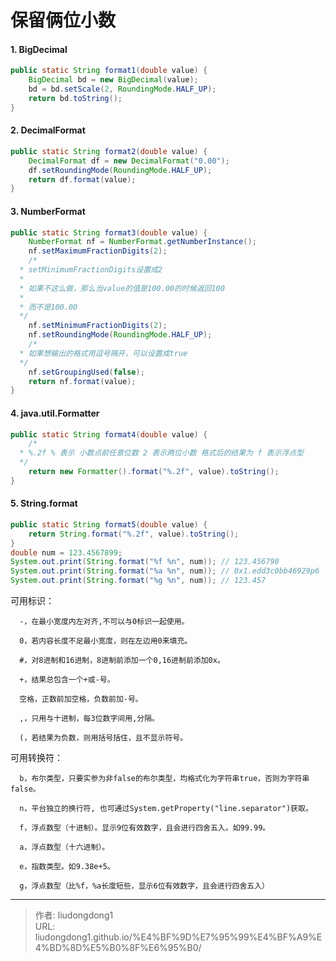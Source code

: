 # 保留俩位小数


#### 1. BigDecimal

```java
public static String format1(double value) {
    BigDecimal bd = new BigDecimal(value);
    bd = bd.setScale(2, RoundingMode.HALF_UP);
    return bd.toString();
}
```

#### 2. **DecimalFormat**

```java
public static String format2(double value) {
    DecimalFormat df = new DecimalFormat("0.00");
    df.setRoundingMode(RoundingMode.HALF_UP);
    return df.format(value);
}
```

#### 3. NumberFormat

```java
public static String format3(double value) {
    NumberFormat nf = NumberFormat.getNumberInstance();
    nf.setMaximumFractionDigits(2);
    /*
  * setMinimumFractionDigits设置成2
  * 
  * 如果不这么做，那么当value的值是100.00的时候返回100
  * 
  * 而不是100.00
  */
    nf.setMinimumFractionDigits(2);
    nf.setRoundingMode(RoundingMode.HALF_UP);
    /*
  * 如果想输出的格式用逗号隔开，可以设置成true
  */
    nf.setGroupingUsed(false);
    return nf.format(value);
}
```

#### 4. **java.util.Formatter**

```java
public static String format4(double value) {
    /*
  * %.2f % 表示 小数点前任意位数 2 表示两位小数 格式后的结果为 f 表示浮点型
  */
    return new Formatter().format("%.2f", value).toString();
}
```

#### 5. String.format

```java
public static String format5(double value) {
    return String.format("%.2f", value).toString();
}
double num = 123.4567899;
System.out.print(String.format("%f %n", num)); // 123.456790 
System.out.print(String.format("%a %n", num)); // 0x1.edd3c0bb46929p6 
System.out.print(String.format("%g %n", num)); // 123.457
```

可用标识：

      -，在最小宽度内左对齐,不可以与0标识一起使用。
    
      0，若内容长度不足最小宽度，则在左边用0来填充。
    
      #，对8进制和16进制，8进制前添加一个0,16进制前添加0x。
    
      +，结果总包含一个+或-号。
    
      空格，正数前加空格，负数前加-号。
    
      ,，只用与十进制，每3位数字间用,分隔。
    
      (，若结果为负数，则用括号括住，且不显示符号。

可用转换符：

      b，布尔类型，只要实参为非false的布尔类型，均格式化为字符串true，否则为字符串false。
    
      n，平台独立的换行符, 也可通过System.getProperty("line.separator")获取。
    
      f，浮点数型（十进制）。显示9位有效数字，且会进行四舍五入。如99.99。
    
      a，浮点数型（十六进制）。
    
      e，指数类型。如9.38e+5。
    
      g，浮点数型（比%f，%a长度短些，显示6位有效数字，且会进行四舍五入）


---

> 作者: liudongdong1  
> URL: liudongdong1.github.io/%E4%BF%9D%E7%95%99%E4%BF%A9%E4%BD%8D%E5%B0%8F%E6%95%B0/  

